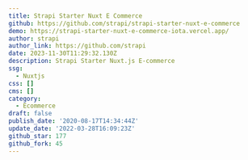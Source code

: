 ```yaml
---
title: Strapi Starter Nuxt E Commerce
github: https://github.com/strapi/strapi-starter-nuxt-e-commerce
demo: https://strapi-starter-nuxt-e-commerce-iota.vercel.app/
author: strapi
author_link: https://github.com/strapi
date: 2023-11-30T11:29:32.130Z
description: Strapi Starter Nuxt.js E-commerce
ssg:
  - Nuxtjs
css: []
cms: []
category:
  - Ecommerce
draft: false
publish_date: '2020-08-17T14:34:44Z'
update_date: '2022-03-28T16:09:23Z'
github_star: 177
github_fork: 45
---
```

